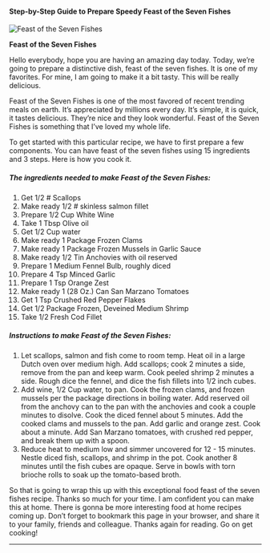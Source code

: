             

#### Step-by-Step Guide to Prepare Speedy Feast of the Seven Fishes

![Feast of the Seven Fishes](https://img-global.cpcdn.com/recipes/99d4d78881bc7be0/751x532cq70/feast-of-the-seven-fishes-recipe-main-photo.jpg)

**Feast of the Seven Fishes**

Hello everybody, hope you are having an amazing day today. Today, we’re going to prepare a distinctive dish, feast of the seven fishes. It is one of my favorites. For mine, I am going to make it a bit tasty. This will be really delicious.

Feast of the Seven Fishes is one of the most favored of recent trending meals on earth. It’s appreciated by millions every day. It’s simple, it is quick, it tastes delicious. They’re nice and they look wonderful. Feast of the Seven Fishes is something that I’ve loved my whole life.

To get started with this particular recipe, we have to first prepare a few components. You can have feast of the seven fishes using 15 ingredients and 3 steps. Here is how you cook it.

##### The ingredients needed to make Feast of the Seven Fishes:

1.  Get 1/2 # Scallops
2.  Make ready 1/2 # skinless salmon fillet
3.  Prepare 1/2 Cup White Wine
4.  Take 1 Tbsp Olive oil
5.  Get 1/2 Cup water
6.  Make ready 1 Package Frozen Clams
7.  Make ready 1 Package Frozen Mussels in Garlic Sauce
8.  Make ready 1/2 Tin Anchovies with oil reserved
9.  Prepare 1 Medium Fennel Bulb, roughly diced
10.  Prepare 4 Tsp Minced Garlic
11.  Prepare 1 Tsp Orange Zest
12.  Make ready 1 (28 Oz.) Can San Marzano Tomatoes
13.  Get 1 Tsp Crushed Red Pepper Flakes
14.  Get 1/2 Package Frozen, Deveined Medium Shrimp
15.  Take 1/2 Fresh Cod Fillet

##### Instructions to make Feast of the Seven Fishes:

1.  Let scallops, salmon and fish come to room temp. Heat oil in a large Dutch oven over medium high. Add scallops; cook 2 minutes a side, remove from the pan and keep warm. Cook peeled shrimp 2 minutes a side. Rough dice the fennel, and dice the fish fillets into 1/2 inch cubes.
2.  Add wine, 1/2 Cup water, to pan. Cook the frozen clams, and frozen mussels per the package directions in boiling water. Add reserved oil from the anchovy can to the pan with the anchovies and cook a couple minutes to disolve. Cook the diced fennel about 5 minutes. Add the cooked clams and mussels to the pan. Add garlic and orange zest. Cook about a minute. Add San Marzano tomatoes, with crushed red pepper, and break them up with a spoon.
3.  Reduce heat to medium low and simmer uncovered for 12 - 15 minutes. Nestle diced fish, scallops, and shrimp in the pot. Cook another 8 minutes until the fish cubes are opaque. Serve in bowls with torn brioche rolls to soak up the tomato-based broth.

So that is going to wrap this up with this exceptional food feast of the seven fishes recipe. Thanks so much for your time. I am confident you can make this at home. There is gonna be more interesting food at home recipes coming up. Don’t forget to bookmark this page in your browser, and share it to your family, friends and colleague. Thanks again for reading. Go on get cooking!

* * *